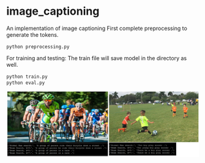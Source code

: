 # image_captioning
An implementation of image captioning
First complete preprocessing to generate the tokens.

```
python preprocessing.py 
```
For training and testing: 
The train file will save model in the directory as well.
```
python train.py
python eval.py
```


![Screenshot](caption_result.PNG)
